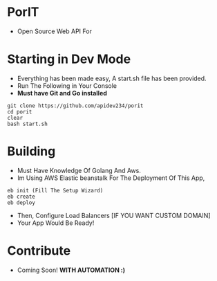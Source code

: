 # PorIT
- Open Source Web API For 

# Starting in Dev Mode
- Everything has been made easy, A start.sh file has been provided.
- Run The Following in Your Console
- **Must have Git and Go installed**
```
git clone https://github.com/apidev234/porit
cd porit
clear
bash start.sh
```

# Building
- Must Have Knowledge Of Golang And Aws.
- Im Using AWS Elastic beanstalk For The Deployment Of This App,
```
eb init (Fill The Setup Wizard) 
eb create
eb deploy
```
- Then, Configure Load Balancers [IF YOU WANT CUSTOM DOMAIN]
- Your App Would Be Ready!



# Contribute
- Coming Soon! **WITH AUTOMATION :)**
